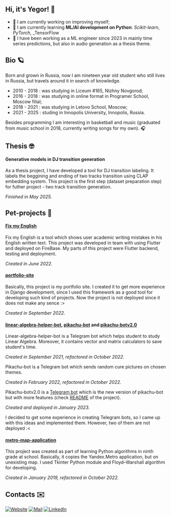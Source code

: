 ## Hi, it's Yegor! 👋

- 🔭 I am currently working on improving myself; 
- 🌱 I am currently learning **ML/AI development on Python**: _Scikit-learn_, _PyTorch_, _TensorFlow
- 🤔 I have been working as a ML engineer since 2023 in mainly time series predictions, but also in audio generation as a thesis theme. 


## Bio 🪐
Born and grown in Russia, now I am nineteen year old student who still lives in Russia, but travels around it in search of knowledge.
- 2010 - 2018 : was studying in Liceum #165, Nizhny Novgorod;
- 2016 - 2018 : was studying in online format in Programer School, Moscow filial;
- 2018 - 2021 : was studying in Letovo School, Moscow;
- 2021 - 2025 : studing in Innopolis University, Innopolis, Russia.

Besides programming I am interesting in basketball and music (graduated from music school in 2018, currently writing songs for my own). 🎧

## Thesis 🤓

#### Generative models in DJ transition generation
As a thesis project, I have developed a tool for DJ transition labeling. It labels the beggining and ending of two tracks transition using CLAP embedding system. This project is the first step (dataset preparation step) for futher project - two track transition generation.

_Finished in May 2025._

## Pet-projects 🦕

#### [Fix my English](https://github.com/InnoSWP/B21-07FixMyEnglish)
Fix my English is a tool which shows user academic writing mistakes in his English written text. This project was developed in team with using Flutter and deployed on FireBase. My parts of this project were Flutter backend, testing and deployment. 

_Created in June 2022._

#### [portfolio-site](https://github.com/SokolOFFF/portfolio-site)
Basically, this project is my portfolio site. I created it to get more experience in Django development, since I used this framework as a good tool for developing such kind of projects. Now the project is not deployed since it does not make any sence :>

_Created in September 2022._

#### [linear-algebra-helper-bot](https://github.com/SokolOFFF/linear-algebra-helper-bot), [pikachu-bot](https://github.com/SokolOFFF/pikachu-bot) and [pikachu-botv2.0](https://github.com/SokolOFFF/pikachu-botv2.0)

Linear-algebra-helper-bot is a Telegram bot which helps student to study Linear Algebra. Moreover, it contains vector and matrix calculators to save student's time.

_Created in September 2021, refactored in October 2022._

Pikachu-bot is a Telegram bot which sends random cure pictures on chosen themes. 

_Created in February 2022, refactored in October 2022._

Pikachu-botv2.0 is a [Telegram bot](https://t.me/PicturePikachuBot) which is the new version of pikachu-bot but with more features (check [README](https://github.com/SokolOFFF/pikachu-botv2.0#readme) of the project). 

_Created and deployed in January 2023._

I decided to get some experience in creating Telegram bots, so I came up with this ideas and implemented them. However, two of them are not deployed :<

#### [metro-map-application](https://github.com/SokolOFFF/metro-map-application)

This project was created as part of learning Python algorithms in ninth grade at school. Basically, it copies the Yandex.Metro application, but on unexisting map. I used Tkinter Python module and Floyd–Warshall algorithm for developing. 

_Created in January 2019, refactored in October 2022._

## Contacts ✉️
[![Website](https://img.shields.io/badge/sokolofff-personal%20page-84A9CE?style=for-the-badge)](https://sokolofff.github.io) [![Mail](https://img.shields.io/badge/Gmail-D14836?style=for-the-badge&logo=gmail&logoColor=white)](mailto:egor1sokolov@gmail.com) [![LinkedIn](https://img.shields.io/badge/LinkedIn-0077B5?style=for-the-badge&logo=linkedin&logoColor=white)](https://www.linkedin.com/in/yegor-sokolov/)
